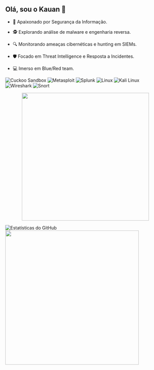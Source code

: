 ## Olá, sou o Kauan 👋
- 🧾 Apaixonado por Segurança da Informação.

- 🕵️ Explorando análise de malware e engenharia reversa.

- 🔍 Monitorando ameaças cibernéticas e hunting em SIEMs.

- 🛡️ Focado em Threat Intelligence e Resposta a Incidentes.

- 💻 Imerso em Blue/Red team.

![Cuckoo Sandbox](https://img.shields.io/badge/Cuckoo_Sandbox-009688?style=for-the-badge&logo=linux&logoColor=white)
![Metasploit](https://img.shields.io/badge/Metasploit-0959AA?style=for-the-badge&logo=metasploit&logoColor=white)
![Splunk](https://img.shields.io/badge/Splunk-000000?style=for-the-badge&logo=splunk&logoColor=white)
![Linux](https://img.shields.io/badge/Linux-FCC624?style=for-the-badge&logo=linux&logoColor=black)
![Kali Linux](https://img.shields.io/badge/Kali_Linux-557C94?style=for-the-badge&logo=kalilinux&logoColor=white)
![Wireshark](https://img.shields.io/badge/Wireshark-1679A7?style=for-the-badge&logo=wireshark&logoColor=white)
![Snort](https://img.shields.io/badge/Snort-CC0000?style=for-the-badge&logo=snort&logoColor=white)

<p align="center">
  <img src=https://i.gifer.com/3Pqq.gif width="400px">
</p>

![Estatísticas do GitHub](https://github-readme-stats.vercel.app/api?username=KauanMess&show_icons=true&theme=dracula) <img src="https://github-readme-stats.vercel.app/api/top-langs/?username=KauanMess&layout=compact&theme=dracula" width="420px">






<!--
**KauanMess/KauanMess** is a ✨ _special_ ✨ repository because its `README.md` (this file) appears on your GitHub profile.

Here are some ideas to get you started:

- 🔭 I’m currently working on ...
- 🌱 I’m currently learning ...
- 👯 I’m looking to collaborate on ...
- 🤔 I’m looking for help with ...
- 💬 Ask me about ...
- 📫 How to reach me: ...
- 😄 Pronouns: ...
- ⚡ Fun fact: ...
-->
